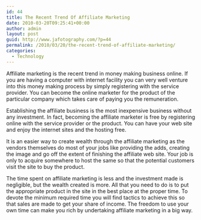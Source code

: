 ```yaml
---
id: 44
title: The Recent Trend Of Affiliate Marketing
date: 2010-03-20T09:25:41+00:00
author: admin
layout: post
guid: http://www.jafotography.com/?p=44
permalink: /2010/03/20/the-recent-trend-of-affiliate-marketing/
categories:
  - Technology
---
```

Affiliate marketing is the recent trend in money making business online. If you are having a computer with internet facility you can very well venture into this money making process by simply registering with the service provider. You can become the online marketer for the product of the particular company which takes care of paying you the remuneration.

Establishing the affiliate business is the most inexpensive business without any investment. In fact, becoming the affiliate marketer is free by registering online with the service provider or the product. You can have your web site and enjoy the internet sites and the hosting free.

It is an easier way to create wealth through the affiliate marketing as the vendors themselves do most of your jobs like providing the adds, creating the image and go off the extent of finishing the affiliate web site. Your job is only to acquire somewhere to host the same so that the potential customers visit the site to buy the product.

The time spent on affiliate marketing is less and the investment made is negligible, but the wealth created is more. All that you need to do is to put the appropriate product in the site in the best place at the proper time. To devote the minimum required time you will find tactics to achieve this so that sales are made to get your share of income. The freedom to use your own time can make you rich by undertaking affiliate marketing in a big way.